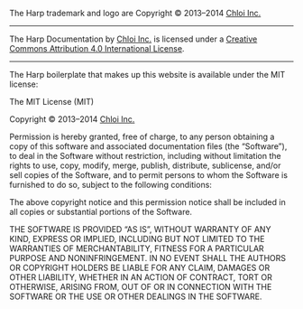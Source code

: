 The Harp trademark and logo are Copyright © 2013–2014 [Chloi Inc.](http://chloi.io)

***

The <span xmlns:dct="http://purl.org/dc/terms/" property="dct:title">Harp Documentation</span> by <a xmlns:cc="http://creativecommons.org/ns#" href="http://chloi.io" property="cc:attributionName" rel="cc:attributionURL">Chloi Inc.</a> is licensed under a <a rel="license" href="http://creativecommons.org/licenses/by/4.0/">Creative Commons Attribution 4.0 International License</a>.

***

The Harp boilerplate that makes up this website is available under the MIT license:

The MIT License (MIT)

Copyright © 2013–2014 [Chloi Inc.](http://chloi.io)

Permission is hereby granted, free of charge, to any person obtaining a copy
of this software and associated documentation files (the “Software”), to deal
in the Software without restriction, including without limitation the rights
to use, copy, modify, merge, publish, distribute, sublicense, and/or sell
copies of the Software, and to permit persons to whom the Software is
furnished to do so, subject to the following conditions:

The above copyright notice and this permission notice shall be included in
all copies or substantial portions of the Software.

THE SOFTWARE IS PROVIDED “AS IS”, WITHOUT WARRANTY OF ANY KIND, EXPRESS OR
IMPLIED, INCLUDING BUT NOT LIMITED TO THE WARRANTIES OF MERCHANTABILITY,
FITNESS FOR A PARTICULAR PURPOSE AND NONINFRINGEMENT. IN NO EVENT SHALL THE
AUTHORS OR COPYRIGHT HOLDERS BE LIABLE FOR ANY CLAIM, DAMAGES OR OTHER
LIABILITY, WHETHER IN AN ACTION OF CONTRACT, TORT OR OTHERWISE, ARISING FROM,
OUT OF OR IN CONNECTION WITH THE SOFTWARE OR THE USE OR OTHER DEALINGS IN
THE SOFTWARE.
